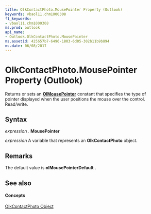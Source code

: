 ```yaml
---
title: OlkContactPhoto.MousePointer Property (Outlook)
keywords: vbaol11.chm1000308
f1_keywords:
- vbaol11.chm1000308
ms.prod: outlook
api_name:
- Outlook.OlkContactPhoto.MousePointer
ms.assetid: 425657b7-6496-1803-6d05-302b11b9b894
ms.date: 06/08/2017
---
```



# OlkContactPhoto.MousePointer Property (Outlook)

Returns or sets an **[OlMousePointer](olmousepointer-enumeration-outlook.md)** constant that specifies the type of pointer displayed when the user positions the mouse over the control. Read/write.


## Syntax

 _expression_ . **MousePointer**

 _expression_ A variable that represents an **OlkContactPhoto** object.


## Remarks

The default value is **olMousePointerDefault** .


## See also


#### Concepts


[OlkContactPhoto Object](olkcontactphoto-object-outlook.md)

